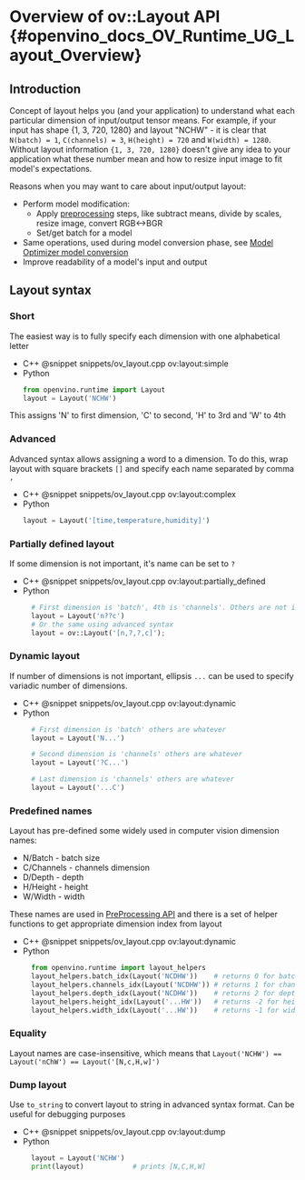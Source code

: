 # Overview of ov::Layout API {#openvino_docs_OV_Runtime_UG_Layout_Overview}

## Introduction

Concept of layout helps you (and your application) to understand what each particular dimension of input/output tensor means. For example, if your input has shape {1, 3, 720, 1280} and layout "NCHW" - it is clear that `N(batch) = 1`, `C(channels) = 3`, `H(height) = 720` and `W(width) = 1280`. Without layout information `{1, 3, 720, 1280}` doesn't give any idea to your application what these number mean and how to resize input image to fit model's expectations.


Reasons when you may want to care about input/output layout:
 - Perform model modification:
   - Apply [preprocessing](./preprocessing_overview.md) steps, like subtract means, divide by scales, resize image, convert RGB<->BGR
   - Set/get batch for a model
- Same operations, used during model conversion phase, see [Model Optimizer model conversion](../MO_DG/prepare_model/convert_model/Converting_Model.md)
- Improve readability of a model's input and output

## Layout syntax

### Short
The easiest way is to fully specify each dimension with one alphabetical letter
- C++
    @snippet snippets/ov_layout.cpp ov:layout:simple
- Python
  ```python
  from openvino.runtime import Layout
  layout = Layout('NCHW')
  ```
This assigns 'N' to first dimension, 'C' to second, 'H' to 3rd and 'W' to 4th

### Advanced
Advanced syntax allows assigning a word to a dimension. To do this, wrap layout with square brackets `[]` and specify each name separated by comma `,`
- C++
  @snippet snippets/ov_layout.cpp ov:layout:complex
- Python
  ```python
  layout = Layout('[time,temperature,humidity]')
  ```

### Partially defined layout
If some dimension is not important, it's name can be set to `?`
- C++
  @snippet snippets/ov_layout.cpp ov:layout:partially_defined
- Python
  ```python
    # First dimension is 'batch', 4th is 'channels'. Others are not important for us
    layout = Layout('n??c')
    # Or the same using advanced syntax
    layout = ov::Layout('[n,?,?,c]');
  ```

### Dynamic layout
If number of dimensions is not important, ellipsis `...` can be used to specify variadic number of dimensions.
- C++
  @snippet snippets/ov_layout.cpp ov:layout:dynamic
- Python
  ```python
    # First dimension is 'batch' others are whatever
    layout = Layout('N...')

    # Second dimension is 'channels' others are whatever
    layout = Layout('?C...')

    # Last dimension is 'channels' others are whatever
    layout = Layout('...C')
  ```

### Predefined names

Layout has pre-defined some widely used in computer vision dimension names:
- N/Batch - batch size
- C/Channels - channels dimension
- D/Depth - depth
- H/Height - height
- W/Width - width

These names are used in [PreProcessing API](./preprocessing_overview.md) and there is a set of helper functions to get appropriate dimension index from layout

- C++
  @snippet snippets/ov_layout.cpp ov:layout:dynamic
- Python
  ```python
    from openvino.runtime import layout_helpers
    layout_helpers.batch_idx(Layout('NCDHW'))    # returns 0 for batch
    layout_helpers.channels_idx(Layout('NCDHW')) # returns 1 for channels
    layout_helpers.depth_idx(Layout('NCDHW'))    # returns 2 for depth
    layout_helpers.height_idx(Layout('...HW'))   # returns -2 for height
    layout_helpers.width_idx(Layout('...HW'))    # returns -1 for width
  ```

### Equality

Layout names are case-insensitive, which means that `Layout('NCHW') == Layout('nChW') == Layout('[N,c,H,w]')`

### Dump layout

Use `to_string` to convert layout to string in advanced syntax format. Can be useful for debugging purposes
- C++
  @snippet snippets/ov_layout.cpp ov:layout:dump
- Python
  ```python
    layout = Layout('NCHW')
    print(layout)            # prints [N,C,H,W]
  ```
